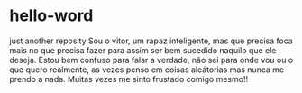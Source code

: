 # hello-word
just another reposity
Sou o vitor, um rapaz inteligente, mas que precisa foca mais no que precisa fazer para assim ser bem sucedido naquilo que ele deseja. Estou bem confuso para falar a verdade, não sei para onde vou ou o que quero realmente, as vezes penso em coisas aleátorias mas nunca me prendo a nada. Muitas vezes me sinto frustado comigo mesmo!!
